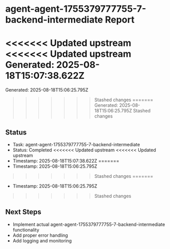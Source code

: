 # agent-agent-1755379777755-7-backend-intermediate Report

<<<<<<< Updated upstream
<<<<<<< Updated upstream
Generated: 2025-08-18T15:07:38.622Z
=======
Generated: 2025-08-18T15:06:25.795Z
>>>>>>> Stashed changes
=======
Generated: 2025-08-18T15:06:25.795Z
>>>>>>> Stashed changes

## Status
- Task: agent-agent-1755379777755-7-backend-intermediate
- Status: Completed
<<<<<<< Updated upstream
<<<<<<< Updated upstream
- Timestamp: 2025-08-18T15:07:38.622Z
=======
- Timestamp: 2025-08-18T15:06:25.795Z
>>>>>>> Stashed changes
=======
- Timestamp: 2025-08-18T15:06:25.795Z
>>>>>>> Stashed changes

## Next Steps
- Implement actual agent-agent-1755379777755-7-backend-intermediate functionality
- Add proper error handling
- Add logging and monitoring
